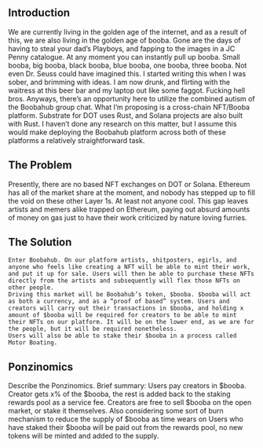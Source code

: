 ## Introduction
We are currently living in the golden age of the internet, and as a result of this, we are also living in the golden age of booba. Gone are the days of having to steal your dad’s Playboys, and fapping to the images in a JC Penny catalogue. At any moment you can instantly pull up booba. Small booba, big booba, black booba, blue booba, one booba, three booba. Not even Dr. Seuss could have imagined this. 
I started writing this when I was sober, and brimming with ideas. I am now drunk, and flirting with the waitress at this beer bar and my laptop out like some faggot. Fucking hell bros. Anyways, there’s an opportunity here to utilize the combined autism of the Boobahub group chat. 
What I’m proposing is a cross-chain NFT/Booba platform. Substrate for DOT uses Rust, and Solana projects are also built with Rust. I haven’t done any research on this matter, but I assume this would make deploying the Boobahub platform across both of these platforms a relatively straightforward task. 

## The Problem
Presently, there are no based NFT exchanges on DOT or Solana. Ethereum has all of the market share at the moment, and nobody has stepped up to fill the void on these other Layer 1s. At least not anyone cool. This gap leaves artists and memers alike trapped on Ethereum, paying out absurd amounts of money on gas just to have their work criticized by nature loving furries. 

## The Solution
	Enter Boobahub. On our platform artists, shitposters, egirls, and anyone who feels like creating a NFT will be able to mint their work, and put it up for sale. Users will then be able to purchase these NFTs directly from the artists and subsequently will flex those NFTs on other people. 
	Driving this market will be Boobahub’s token, $booba. $booba will act as both a currency, and as a “proof of based” system. Users and creators will carry out their transactions in $booba, and holding x amount of $booba will be required for creators to be able to mint their NFTs on our platform. It will be on the lower end, as we are for the people, but it will be required nonetheless. 
	Users will also be able to stake their $booba in a process called Motor Boating. 

## Ponzinomics
Describe the Ponzinomics. Brief summary: Users pay creators in $booba. Creator gets x% of the $booba, the rest is added back to the staking rewards pool as a service fee. Creators are free to sell $booba on the open market, or stake it themselves. Also considering some sort of burn mechanism to reduce the supply of $booba as time wears on
Users who have staked their $booba will be paid out from the rewards pool, no new tokens will be minted and added to the supply. 
